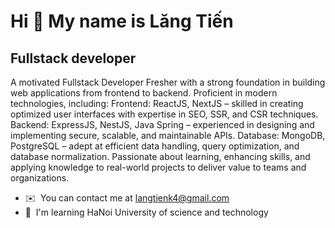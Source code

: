 Hi 👋 My name is Lăng Tiến
==========================

Fullstack developer
-------------------

A motivated Fullstack Developer Fresher with a strong foundation in building web applications from frontend to backend. Proficient in modern technologies, including: Frontend: ReactJS, NextJS – skilled in creating optimized user interfaces with expertise in SEO, SSR, and CSR techniques. Backend: ExpressJS, NestJS, Java Spring – experienced in designing and implementing secure, scalable, and maintainable APIs. Database: MongoDB, PostgreSQL – adept at efficient data handling, query optimization, and database normalization. Passionate about learning, enhancing skills, and applying knowledge to real-world projects to deliver value to teams and organizations.

* ✉️  You can contact me at [langtienk4@gmail.com](mailto:langtienk4@gmail.com)
* 🧠  I'm learning HaNoi University of science and technology
<!---
LangChien/LangChien is a ✨ special ✨ repository because its `README.md` (this file) appears on your GitHub profile.
You can click the Preview link to take a look at your changes.
--->
